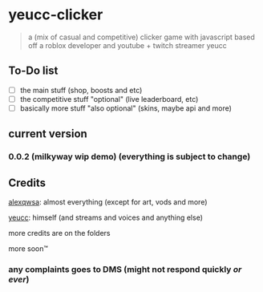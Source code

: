 # yeucc-clicker

> a (mix of casual and competitive) clicker game with javascript based off a roblox developer and youtube + twitch streamer yeucc

## To-Do list

- [ ] the main stuff (shop, boosts and etc)
- [ ] the competitive stuff "optional" (live leaderboard, etc)
- [ ] basically more stuff "also optional" (skins, maybe api and more)

## current version

### 0.0.2 (milkyway wip demo) (everything is subject to change)

## Credits

[alexqwsa](https://www.roblox.com/users/366078425/profile): almost everything (except for art, vods and more)

[yeucc](https://www.roblox.com/users/978273168/profile): himself (and streams and voices and anything else)

more credits are on the folders

more soon™

### any complaints goes to DMS (might not respond quickly *or ever*)
